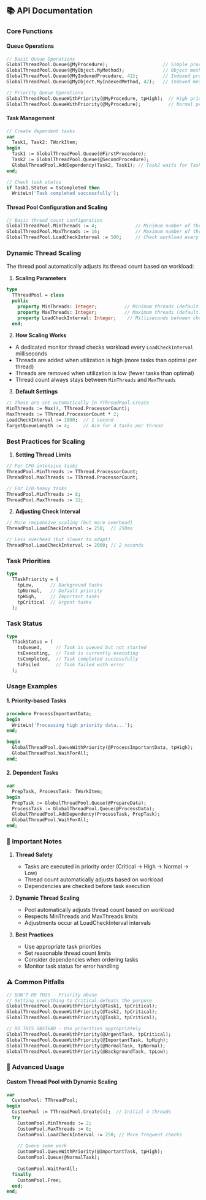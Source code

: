 ## 📚 API Documentation

### Core Functions

#### Queue Operations

```pascal
// Basic Queue Operations
GlobalThreadPool.Queue(@MyProcedure);                    // Simple procedure
GlobalThreadPool.Queue(@MyObject.MyMethod);              // Object method
GlobalThreadPool.Queue(@MyIndexedProcedure, 42);         // Indexed procedure
GlobalThreadPool.Queue(@MyObject.MyIndexedMethod, 42);   // Indexed method

// Priority Queue Operations
GlobalThreadPool.QueueWithPriority(@MyProcedure, tpHigh);  // High priority task
GlobalThreadPool.QueueWithPriority(@MyProcedure);          // Normal priority (default)
```

#### Task Management
```pascal
// Create dependent tasks
var
  Task1, Task2: TWorkItem;
begin
  Task1 := GlobalThreadPool.Queue(@FirstProcedure);
  Task2 := GlobalThreadPool.Queue(@SecondProcedure);
  GlobalThreadPool.AddDependency(Task2, Task1); // Task2 waits for Task1
end;

// Check task status
if Task1.Status = tsCompleted then
  WriteLn('Task completed successfully');
```

#### Thread Pool Configuration and Scaling
```pascal
// Basic thread count configuration
GlobalThreadPool.MinThreads := 4;              // Minimum number of threads
GlobalThreadPool.MaxThreads := 16;             // Maximum number of threads
GlobalThreadPool.LoadCheckInterval := 500;     // Check workload every 500ms
```

### Dynamic Thread Scaling

The thread pool automatically adjusts its thread count based on workload:

1. **Scaling Parameters**
```pascal
type
  TThreadPool = class
  public
    property MinThreads: Integer;          // Minimum threads (default: max(4, CPU count))
    property MaxThreads: Integer;          // Maximum threads (default: CPU count × 2)
    property LoadCheckInterval: Integer;    // Milliseconds between checks (default: 1000)
  end;
```

2. **How Scaling Works**
- A dedicated monitor thread checks workload every `LoadCheckInterval` milliseconds
- Threads are added when utilization is high (more tasks than optimal per thread)
- Threads are removed when utilization is low (fewer tasks than optimal)
- Thread count always stays between `MinThreads` and `MaxThreads`

3. **Default Settings**
```pascal
// These are set automatically in TThreadPool.Create
MinThreads := Max(4, TThread.ProcessorCount);
MaxThreads := TThread.ProcessorCount * 2;
LoadCheckInterval := 1000;  // 1 second
TargetQueueLength := 4;     // Aim for 4 tasks per thread
```

### Best Practices for Scaling

1. **Setting Thread Limits**
```pascal
// For CPU-intensive tasks
ThreadPool.MinThreads := TThread.ProcessorCount;
ThreadPool.MaxThreads := TThread.ProcessorCount;

// For I/O-heavy tasks
ThreadPool.MinThreads := 8;
ThreadPool.MaxThreads := 32;
```

2. **Adjusting Check Interval**
```pascal
// More responsive scaling (but more overhead)
ThreadPool.LoadCheckInterval := 250;  // 250ms

// Less overhead (but slower to adapt)
ThreadPool.LoadCheckInterval := 2000; // 2 seconds
```

### Task Priorities

```pascal
type
  TTaskPriority = (
    tpLow,      // Background tasks
    tpNormal,   // Default priority
    tpHigh,     // Important tasks
    tpCritical  // Urgent tasks
  );
```

### Task Status

```pascal
type
  TTaskStatus = (
    tsQueued,     // Task is queued but not started
    tsExecuting,  // Task is currently executing
    tsCompleted,  // Task completed successfully
    tsFailed      // Task failed with error
  );
```

### Usage Examples

#### 1. Priority-based Tasks
```pascal
procedure ProcessImportantData;
begin
  WriteLn('Processing high priority data...');
end;

begin
  GlobalThreadPool.QueueWithPriority(@ProcessImportantData, tpHigh);
  GlobalThreadPool.WaitForAll;
end;
```

#### 2. Dependent Tasks
```pascal
var
  PrepTask, ProcessTask: TWorkItem;
begin
  PrepTask := GlobalThreadPool.Queue(@PrepareData);
  ProcessTask := GlobalThreadPool.Queue(@ProcessData);
  GlobalThreadPool.AddDependency(ProcessTask, PrepTask);
  GlobalThreadPool.WaitForAll;
end;
```

### 🚨 Important Notes

1. **Thread Safety**
   - Tasks are executed in priority order (Critical → High → Normal → Low)
   - Thread count automatically adjusts based on workload
   - Dependencies are checked before task execution

2. **Dynamic Thread Scaling**
   - Pool automatically adjusts thread count based on workload
   - Respects MinThreads and MaxThreads limits
   - Adjustments occur at LoadCheckInterval intervals

3. **Best Practices**
   - Use appropriate task priorities
   - Set reasonable thread count limits
   - Consider dependencies when ordering tasks
   - Monitor task status for error handling

### ⚠️ Common Pitfalls

```pascal
// DON'T DO THIS - Priority abuse
// Setting everything to Critical defeats the purpose
GlobalThreadPool.QueueWithPriority(@Task1, tpCritical);
GlobalThreadPool.QueueWithPriority(@Task2, tpCritical);
GlobalThreadPool.QueueWithPriority(@Task3, tpCritical);

// DO THIS INSTEAD - Use priorities appropriately
GlobalThreadPool.QueueWithPriority(@UrgentTask, tpCritical);
GlobalThreadPool.QueueWithPriority(@ImportantTask, tpHigh);
GlobalThreadPool.QueueWithPriority(@NormalTask, tpNormal);
GlobalThreadPool.QueueWithPriority(@BackgroundTask, tpLow);
```

### 🔧 Advanced Usage

#### Custom Thread Pool with Dynamic Scaling
```pascal
var
  CustomPool: TThreadPool;
begin
  CustomPool := TThreadPool.Create(4);  // Initial 4 threads
  try
    CustomPool.MinThreads := 2;
    CustomPool.MaxThreads := 8;
    CustomPool.LoadCheckInterval := 250; // More frequent checks
    
    // Queue some work
    CustomPool.QueueWithPriority(@ImportantTask, tpHigh);
    CustomPool.Queue(@NormalTask);
    
    CustomPool.WaitForAll;
  finally
    CustomPool.Free;
  end;
end;
```

